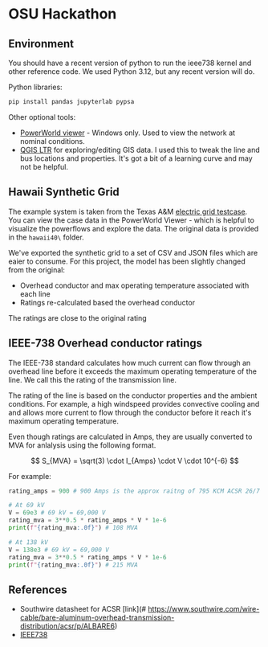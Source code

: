 # OSU Hackathon

## Environment

You should have a recent version of python to run the ieee738 kernel and other reference code.
We used Python 3.12, but any recent version will do. 

Python libraries:
```sh
pip install pandas jupyterlab pypsa
```

Other optional tools:
- [PowerWorld viewer](https://www.powerworld.com/download-purchase/demo-software/powerworld-viewer-download) - Windows only. Used to view the network at nominal conditions.
- [QGIS LTR](https://qgis.org/download/) for exploring/editing GIS data. I used this to tweak
  the line and bus locations and properties. It's got a bit of a learning curve and may not
  be helpful.

## Hawaii Synthetic Grid

The example system is taken from the Texas A&M [electric grid testcase](https://electricgrids.engr.tamu.edu/electric-grid-test-cases/). 
You can view the case data in the PowerWorld Viewer - which is helpful to visualize the powerflows and explore the data.
The original data is provided in the `hawaii40\` folder.

We've exported the synthetic grid to a set of CSV and JSON files which are eaier to consume. 
For this project, the model has been slightly changed from the original:
- Overhead conductor and max operating temperature associated with each line
- Ratings re-calculated based the overhead conductor

The ratings are close to the original rating 

## IEEE-738 Overhead conductor ratings

The IEEE-738 standard calculates how much current can flow through an overhead line before it exceeds the
maximum operating temperature of the line. We call this the rating of the transmission line.  

The rating of the line is based on the conductor properties and the ambient conditions. For example, a high windspeed provides
convective cooling and and allows more current to flow through the conductor before it reach it's maximum operating temperature.

Even though ratings are calculated in Amps, they are usually converted to MVA for anlalysis using the following format.  

$$ S_{MVA} = \sqrt(3) \cdot I_{Amps} \cdot V \cdot 10^{-6} $$

For example:
```py
rating_amps = 900 # 900 Amps is the approx raitng of 795 KCM ACSR 26/7 

# At 69 kV 
V = 69e3 # 69 kV = 69,000 V
rating_mva = 3**0.5 * rating_amps * V * 1e-6
print(f"{rating_mva:.0f}") # 108 MVA

# At 138 kV 
V = 138e3 # 69 kV = 69,000 V
rating_mva = 3**0.5 * rating_amps * V * 1e-6
print(f"{rating_mva:.0f}") # 215 MVA
```

## References

- Southwire datasheet for ACSR [link](# https://www.southwire.com/wire-cable/bare-aluminum-overhead-transmission-distribution/acsr/p/ALBARE6)
- [IEEE738](ieee738/ieee738-2006.pdf)
